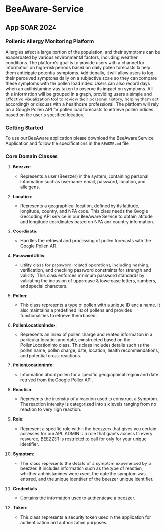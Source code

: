 # BeeAware-Service
## App SOAR 2024

### Pollenic Allergy Monitoring Platform
Allergies affect a large portion of the population, and their symptoms can be
exacerbated by various environmental factors, including weather conditions.
The platform's goal is to provide users with a channel for information on
high-risk periods based on daily pollen forecasts to help them anticipate
potential symptoms. Additionally, it will allow users to log their perceived
symptoms daily on a subjective scale so they can compare these symptoms with
the pollen load index. Users can also record days when an antihistamine was
taken to observe its impact on symptoms. All this information will be grouped
in a graph, providing users a simple and effective visualization tool to review
their personal history, helping them act accordingly or discuss with a healthcare
professional. The platform will rely on a Google Pollen API for pollen load
forecasts to retrieve pollen indices based on the user's specified location.

### Getting Started

To use our BeeAware application please download the BeeAware Service Application and
follow the specifications in the `README.md` file

### Core Domain Classes

1. **Beezzer**:
    - Represents a user (Beezzer) in the system, containing personal information
    such as username, email, password, location, and allergens.

2. **Location**:
    - Represents a geographical location, defined by its latitude, longitude, country,
    and NPA code. This class needs the Google Geocoding API service in our BeeAware Service
    to obtain latitude and longitude coordinates based on NPA and country information.

3. **Coordinate**:
    - Handles the retrieval and processing of pollen forecasts with the Google Pollen API.

4. **PasswordUtilis**:
    - Utility class for password-related operations, including hashing, verification, 
    and checking password constraints for strength and validity.
    This class enforces minimum password standards by validating the inclusion of
    uppercase & lowercase letters, numbers, and special characters.

5. **Pollen**:
    - This class represents a type of pollen with a unique ID and a name.
    It also maintains a predefined list of pollens and provides functionalities
    to retrieve them based.

6. **PollenLocationIndex**:
    - Represents an index of pollen charge and related information in a particular location
    and date, constructed based on the PollenLocationInfo class. This class includes details
    such as the pollen name, pollen charge, date, location, health recommendations, and
    potential cross-reactions.

7. **PollenLocationInfo**:
    - Information about pollen for a specific geographical region and date retrived from the
    Google Pollen API.

8. **Reaction**:
    - Represents the intensity of a reaction used to construct a Symptom. The reaction intensity
    is categorized into six levels ranging from no reaction to very high reaction.

9. **Role**:
    - Represent a specific role within the beezzers that gives you certain accesses for our API.
   ADMIN is a role that grants access to every resource, BEEZZER is restricted to call for
   only for your unique identifier.

10. **Symptom**:
    - This class represents the details of a symptom experienced by a beezzer.
    It includes information such as the type of reaction, whether antihistamines were used, 
    the date the symptom was entered, and the unique identifier of the beezzer unique identifier.

11. **Credentials**
    - Contains the information used to authenticate a beezzer.

12. **Token**:
    - This class represents a security token used in the application for authentication and authorization purposes.